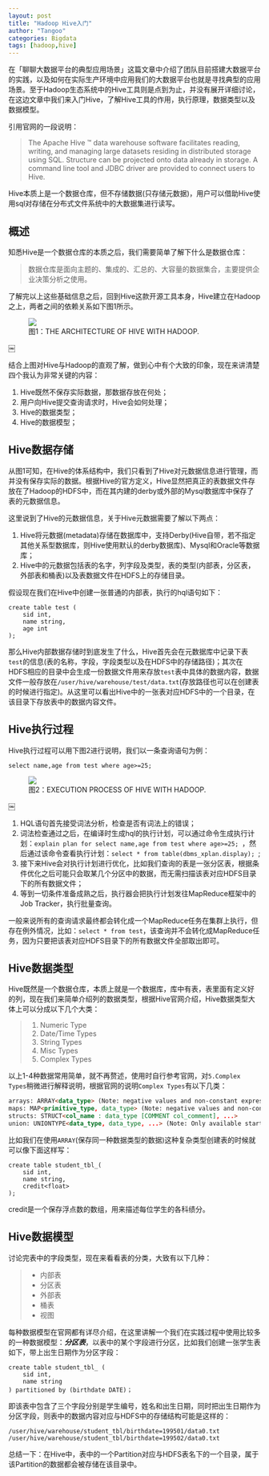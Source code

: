 ```yaml
---
layout: post
title: "Hadoop Hive入门"
author: "Tangoo"
categories: Bigdata
tags: [hadoop,hive]
---
```



在「聊聊大数据平台的典型应用场景」这篇文章中介绍了团队目前搭建大数据平台的实践，以及如何在实际生产环境中应用我们的大数据平台也就是寻找典型的应用场景。至于Hadoop生态系统中的Hive工具则是点到为止，并没有展开详细讨论，在这边文章中我们来入门Hive，了解Hive工具的作用，执行原理，数据类型以及数据模型。

引用官网的一段说明：
> The Apache Hive ™ data warehouse software facilitates reading, writing, and managing large datasets residing in distributed storage using SQL. Structure can be projected onto data already in storage. A command line tool and JDBC driver are provided to connect users to Hive.

Hive本质上是一个数据仓库，但不存储数据(只存储元数据)，用户可以借助Hive使用sql对存储在分布式文件系统中的大数据集进行读写。

## 概述
知悉Hive是一个数据仓库的本质之后，我们需要简单了解下什么是数据仓库：
> 数据仓库是面向主题的、集成的、汇总的、大容量的数据集合，主要提供企业决策分析之使用。

了解完以上这些基础信息之后，回到Hive这款开源工具本身，Hive建立在Hadoop之上，两者之间的依赖关系如下图1所示。
<figure>
   <img src='{{ "/assets/images/2018/hive-arch.png" | absolute_url }}' />
   <figcaption>图1：THE ARCHITECTURE OF HIVE WITH HADOOP.</figcaption>
</figure>￼

结合上图对Hive与Hadoop的直观了解，做到心中有个大致的印象，现在来讲清楚四个我认为非常关键的内容：
1. Hive既然不保存实际数据，那数据存放在何处；
2. 用户向Hive提交查询请求时，Hive会如何处理；
3. Hive的数据类型；
4. Hive的数据模型；

## Hive数据存储
从图1可知，在Hive的体系结构中，我们只看到了Hive对元数据信息进行管理，而并没有保存实际的数据。根据Hive的官方定义，Hive显然把真正的表数据文件存放在了Hadoop的HDFS中，而在其内建的derby或外部的Mysql数据库中保存了表的元数据信息。

这里说到了Hive的元数据信息，关于Hive元数据需要了解以下两点：
1. Hive将元数据(metadata)存储在数据库中，支持Derby(Hive自带，若不指定其他关系型数据库，则Hive使用默认的derby数据库)、Mysql和Oracle等数据库；
2. Hive中的元数据包括表的名字，列字段及类型，表的类型(内部表，分区表，外部表和桶表)以及表数据文件在HDFS上的存储目录。

假设现在我们在Hive中创建一张普通的内部表，执行的hql语句如下：
```roomsql
create table test (
    sid int, 
    name string, 
    age int
);
```
那么Hive内部数据存储时到底发生了什么，Hive首先会在元数据库中记录下表`test`的信息(表的名称，字段，字段类型以及在HDFS中的存储路径)；其次在HDFS相应的目录中会生成一份数据文件用来存放`test`表中具体的数据内容，数据文件一般存放在`/user/hive/warehouse/test/data.txt`(存放路径也可以在创建表的时候进行指定)。从这里可以看出Hive中的一张表对应HDFS中的一个目录，在该目录下存放表中的数据内容文件。

## Hive执行过程
Hive执行过程可以用下图2进行说明，我们以一条查询语句为例：
```roomsql
select name,age from test where age>=25;
```
<figure>
   <img src='{{ "/assets/images/2018/hive-exec.png" | absolute_url }}' />
   <figcaption>图2：EXECUTION PROCESS OF HIVE WITH HADOOP.</figcaption>
</figure>￼

1. HQL语句首先接受词法分析，检查是否有词法上的错误；
2. 词法检查通过之后，在编译时生成hql的执行计划，可以通过命令生成执行计划：`explain plan for select name,age from test where age>=25; `，然后通过该命令查看执行计划：`select * from table(dbms_xplan.display); `;
3. 接下来Hive会对执行计划进行优化，比如我们查询的表是一张分区表，根据条件优化之后可能只会取某几个分区中的数据，而无需扫描该表对应HDFS目录下的所有数据文件；
4. 等到一切条件准备成熟之后，执行器会把执行计划发往MapReduce框架中的Job Tracker，执行批量查询。

一般来说所有的查询请求最终都会转化成一个MapReduce任务在集群上执行，但存在例外情况，比如：`select * from test`，该查询并不会转化成MapReduce任务，因为只要把该表对应HDFS目录下的所有数据文件全部取出即可。

## Hive数据类型
Hive既然是一个数据仓库，本质上就是一个数据库，库中有表，表里面有定义好的列，现在我们来简单介绍列的数据类型，根据Hive官网介绍，Hive数据类型大体上可以分成以下几个大类：
> 1. Numeric Type
> 2. Date/Time Types
> 3. String Types
> 4. Misc Types
> 5. Complex Types

以上1-4种数据常用简单，就不再赘述，使用时自行参考官网，对`5.Complex Types`稍微进行解释说明，根据官网的说明`Complex Types`有以下几类：
```html
arrays: ARRAY<data_type> (Note: negative values and non-constant expressions are allowed as of Hive 0.14.)
maps: MAP<primitive_type, data_type> (Note: negative values and non-constant expressions are allowed as of Hive 0.14.)
structs: STRUCT<col_name : data_type [COMMENT col_comment], ...>
union: UNIONTYPE<data_type, data_type, ...> (Note: Only available starting with Hive 0.7.0.)
```

比如我们在使用`ARRAY`(保存同一种数据类型的数据)这种复杂类型创建表的时候就可以像下面这样写：
```roomsql
create table student_tbl_(
    sid int, 
    name string, 
    credit<float>
);
```
credit是一个保存浮点数的数组，用来描述每位学生的各科绩分。

## Hive数据模型
讨论完表中的字段类型，现在来看看表的分类，大致有以下几种：
> - 内部表
> - 分区表
> - 外部表
> - 桶表
> - 视图

每种数据模型在官网都有详尽介绍，在这里讲解一个我们在实践过程中使用比较多的一种数据模型：***分区表***，以表中的某个字段进行分区，比如我们创建一张学生表如下，带上出生日期作为分区字段：
```roomsql
create table student_tbl_ (
    sid int, 
    name string
) partitioned by (birthdate DATE)；
```

即该表中包含了三个字段分别是学生编号，姓名和出生日期，同时把出生日期作为分区字段，则表中的数据内容对应与HDFS中的存储结构可能是这样的：
```text
/user/hive/warehouse/student_tbl/birthdate=199501/data0.txt
/user/hive/warehouse/student_tbl/birthdate=199502/data0.txt
```
总结一下：在Hive中，表中的一个Partition对应与HDFS表名下的一个目录，属于该Partition的数据都会被存储在该目录中。